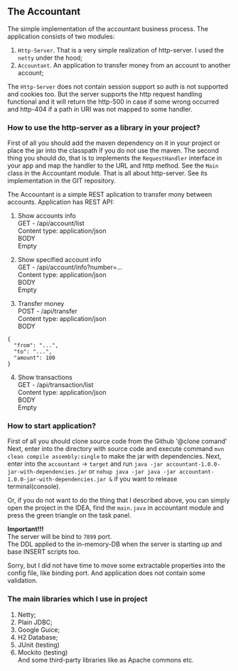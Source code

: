 ## The Accountant

The simple implementation of the accountant business process.
The application consists of two modules:
1. ```Http-Server```. That is a very simple realization of http-server. I used the ```netty``` under the hood;
2. ```Accountant```. An application to transfer money from an account to another account;

The ```Http-Server``` does not contain session support so auth is not supported and cookies too.
But the server supports the http request handling functional and it will return the http-500 in case if some wrong occurred and http-404 if a path in URI was not mapped to some handler.

### How to use the http-server as a library in your project?
First of all you should add the maven dependency on it in your project or place the jar into the classpath if you do not use the maven.
The second thing you should do, that is to implements the ```RequestHandler``` interface in your app and map the handler to the URL and http method. See the ```Main``` class in the Accountant module.
That is all about http-server. See its implementation in the GIT repository.

The Accountant is a simple REST aplication to transfer mony between accounts.
Application has REST API:

1. Show accounts info  
GET - /api/account/list  
Content type: application/json  
BODY  
Empty

2. Show specified account info  
GET - /api/account/info?number=...  
Content type: application/json  
BODY  
Empty

3. Transfer money  
POST - /api/transfer  
Content type: application/json  
BODY  
```
{
  "from": "...",
  "to": "...",
  "amount": 100
}
```

4. Show transactions  
GET - /api/transaction/list  
Content type: application/json  
BODY  
Empty  

### How to start application?
First of all you should clone source code from the Github '@clone comand'
Next, enter into the directory with source code and execute command ```mvn clean compile assembly:single``` to make the jar with dependencies.
Next, enter into the ```accountant``` -> ```target``` and run ```java -jar accountant-1.0.0-jar-with-dependencies.jar``` or ```nohup java -jar java -jar accountant-1.0.0-jar-with-dependencies.jar &``` if you want to release terminal(console).

Or, if you do not want to do the thing that I described above, you can simply open the project in the IDEA, find the ```main.java``` in accountant module and press the green triangle on the task panel.

**Important!!!**  
The server will be bind to ```7899``` port.  
The DDL applied to the in-memory-DB when the server is starting up and base INSERT scripts too.

Sorry, but I did not have time to move some extractable properties into the config file, like binding port.
And application does not contain some validation.

### The main libraries which I use in project
1. Netty;
2. Plain JDBC;
3. Google Guice;
4. H2 Database;
5. JUnit (testing)
6. Mockito (testing)  
And some third-party libraries like as Apache commons etc.
